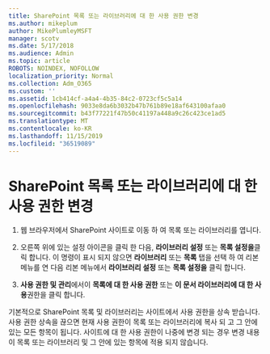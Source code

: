 ```yaml
---
title: SharePoint 목록 또는 라이브러리에 대 한 사용 권한 변경
ms.author: mikeplum
author: MikePlumleyMSFT
manager: scotv
ms.date: 5/17/2018
ms.audience: Admin
ms.topic: article
ROBOTS: NOINDEX, NOFOLLOW
localization_priority: Normal
ms.collection: Adm_O365
ms.custom: ''
ms.assetid: 1cb414cf-a4a4-4b35-84c2-0723cf5c5a14
ms.openlocfilehash: 9033e8da6b3032b47b761b89e18af643100afaa0
ms.sourcegitcommit: b43f77221f47b50c41197a448a9c26c423ce1ad5
ms.translationtype: MT
ms.contentlocale: ko-KR
ms.lasthandoff: 11/15/2019
ms.locfileid: "36519089"
---
```

# <a name="change-permissions-for-a-sharepoint-list-or-library"></a>SharePoint 목록 또는 라이브러리에 대 한 사용 권한 변경

1. 웹 브라우저에서 SharePoint 사이트로 이동 하 여 목록 또는 라이브러리를 엽니다.
    
2. 오른쪽 위에 있는 설정 아이콘을 클릭 한 다음, **라이브러리 설정** 또는 **목록 설정을**클릭 합니다. 이 명령이 표시 되지 않으면 **라이브러리** 또는 **목록** 탭을 선택 하 여 리본 메뉴를 연 다음 리본 메뉴에서 **라이브러리 설정** 또는 **목록 설정을** 클릭 합니다. 
    
3. **사용 권한 및 관리**에서이 **목록에 대 한 사용 권한** 또는 **이 문서 라이브러리에 대 한 사용**권한을 클릭 합니다.
    
기본적으로 SharePoint 목록 및 라이브러리는 사이트에서 사용 권한을 상속 받습니다. 사용 권한 상속을 끊으면 현재 사용 권한이 목록 또는 라이브러리에 복사 되 고 그 안에 있는 모든 항목이 됩니다. 사이트에 대 한 사용 권한이 나중에 변경 되는 경우 변경 내용이 목록 또는 라이브러리 및 그 안에 있는 항목에 적용 되지 않습니다.
  


